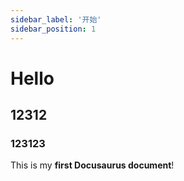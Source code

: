 ```yaml
---
sidebar_label: '开始'
sidebar_position: 1
---
```


# Hello
## 12312
### 123123

This is my **first Docusaurus document**!